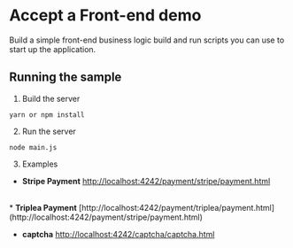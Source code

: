 # Accept a Front-end demo

Build a simple front-end business logic
build and run scripts you can use to start up the application.

## Running the sample

1. Build the server

~~~
yarn or npm install
~~~

2. Run the server

~~~
node main.js
~~~

3. Examples

* <strong>Stripe Payment</strong> [http://localhost:4242/payment/stripe/payment.html](http://localhost:4242/payment/stripe/payment.html)
<br>
* <strong>Triplea Payment</strong> [http://localhost:4242/payment/triplea/payment.html](http://localhost:4242/payment/stripe/payment.html)

* <strong>captcha</strong> [http://localhost:4242/captcha/captcha.html](http://localhost:4242/captcha/captcha.html)
